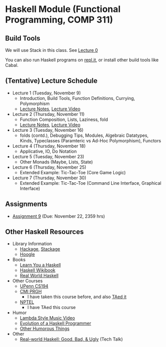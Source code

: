 # Haskell Module (Functional Programming, COMP 311)

## Build Tools

We will use Stack in this class. See [Lecture 0](https://javaplt.github.io/haskell-course/lectures/lecture0)

You can also run Haskell programs on [repl.it](https://repl.it/), or install other build tools like Cabal.

## (Tentative) Lecture Schedule

* Lecture 1 (Tuesday, November 9)
  - Introduction, Build Tools, Function Definitions, Currying, Polymorphism
  - [Lecture Notes](https://javaplt.github.io/haskell-course/lectures/lecture1), [Lecture Video](https://riceuniversity.zoom.us/rec/play/KB6XspmpizC4z59B3_OxU9XNt-YAXT_uVDMZPvk9KazlGpKjgGsoEMUGevNh3JBbsbfIfucoInOkTWBc.FYxDd66cFE2arbTp)
* Lecture 2 (Thursday, November 11)
  - Function Composition, Lists, Laziness, fold
  - [Lecture Notes](https://javaplt.github.io/haskell-course/lectures/lecture2), [Lecture Video](https://riceuniversity.zoom.us/rec/play/TFndOkb68G9SiIveSbDmeBHQ5ZSKxtg9s5wrv75MIW31h2TYBLPil54-HN6yyqrLsDLqrUpQY8ajhvO7.6rz1TJpbmK0ArH7f)
* Lecture 3 (Tuesday, November 16)
  - folds (contd.), Debugging Tips, Modules, Algebraic Datatypes, Kinds, Typeclasses (Paramteric vs Ad-Hoc Polymorphism), Functors
* Lecture 4 (Thursday, November 18)
  - Applicative, IO, Do Notation
* Lecture 5 (Tuesday, November 23)
  - Other Monads (Maybe, Lists, State)
* Lecture 6 (Thursday, November 25)
  - Extended Example: Tic-Tac-Toe (Core Game Logic) 
* Lecture 7 (Thursday, November 30)
  - Extended Example: Tic-Tac-Toe (Command Line Interface, Graphical Interface)

## Assignments

* [Assignment 9](https://javaplt.github.io/assignment-9/) (Due: November 22, 2359 hrs)

## Other Haskell Resources

* Library Information
  - [Hackage](https://hackage.haskell.org/), [Stackage](https://www.stackage.org/)
  - [Hoogle](https://hoogle.haskell.org/)
* Books
  - [Learn You a Haskell](http://learnyouahaskell.com/)
  - [Haskell Wikibook](https://en.wikibooks.org/wiki/Haskell)
  - [Real World Haskell](http://book.realworldhaskell.org/)
* Other Courses
  - [UPenn CS194](https://www.seas.upenn.edu/~cis194/fall16/)
  - [CMI PRGH](https://www.cmi.ac.in/~spsuresh/teaching/prgh19/)
    + I have taken this course before, and also [TAed it](https://agnishom.github.io/PRGH17/)
  - [NPTEL](https://nptel.ac.in/courses/106/106/106106137/)
    + I have TAed this course
* Humor
  - [Lambda Style Music Video](http://www.youtube.com/watch?v=Ci48kqp11F8)
  - [Evolution of a Haskell Programmer](http://www.willamette.edu/~fruehr/haskell/evolution.html)
  - [Other Humorous Things](https://wiki.haskell.org/Humor)
* Other
  - [Real-world Haskell: Good, Bad, & Ugly](https://www.youtube.com/watch?v=7NB8tMa8sUk) (Tech Talk)
